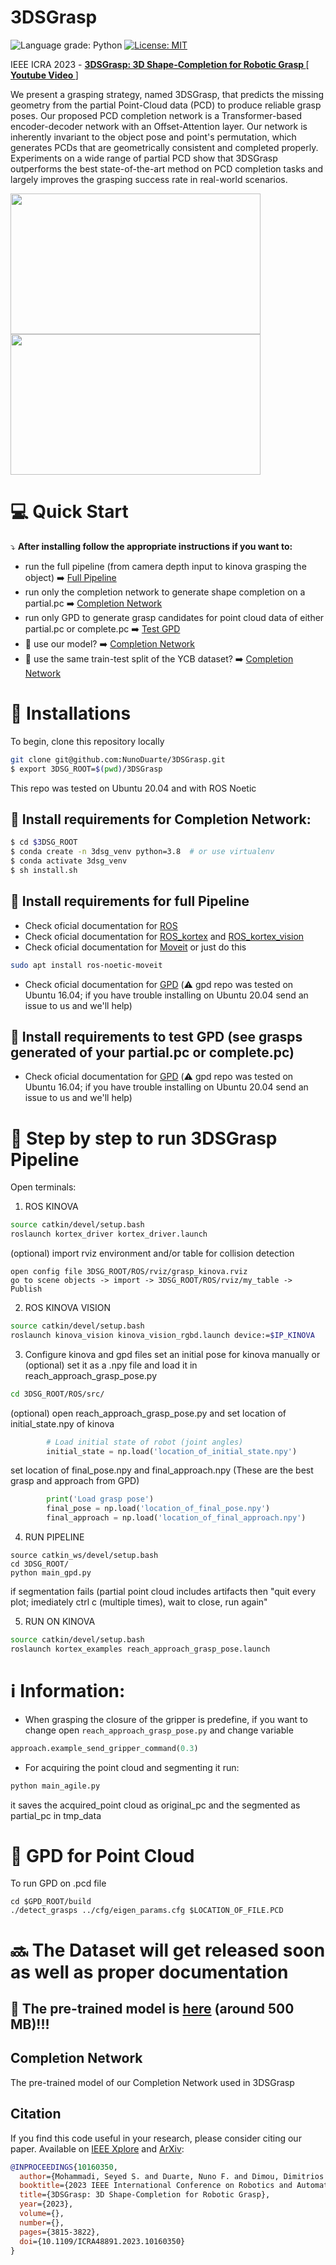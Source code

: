 # 3DSGrasp
![Language grade: Python](https://img.shields.io/badge/python-3.7|3.8%20-brightgreen)
[![License: MIT](https://img.shields.io/badge/License-MIT-yellow.svg)](https://opensource.org/licenses/MIT)

IEEE ICRA 2023 - [<b>3DSGrasp: 3D Shape-Completion for Robotic Grasp </b>](https://arxiv.org/abs/2301.00866) [[<b> Youtube Video </b>](https://youtu.be/i_v4EX_Nkls)]

We present a grasping strategy, named 3DSGrasp, that predicts the missing geometry from the partial Point-Cloud data (PCD) to produce reliable grasp poses. Our proposed PCD completion network is a Transformer-based encoder-decoder network with an Offset-Attention layer. Our network is inherently invariant to the object pose and point's permutation, which generates PCDs that are geometrically consistent and completed properly. Experiments on a wide range of partial PCD show that 3DSGrasp outperforms the best state-of-the-art method on PCD completion tasks and largely improves the grasping success rate in real-world scenarios.

<img src="media/first_gif.gif" width="400" height="225" /> <img src="media/second_gif.gif" width="400" height="225" />

# :computer:  Quick Start
:arrow_heading_down: <b>After installing follow the appropriate instructions if you want to:</b>
- run the full pipeline (from camera depth input to kinova grasping the object) :arrow_right: [Full Pipeline](#page_facing_up-step-by-step-of-3dsgrasp-pipeline)
- run only the completion network to generate shape completion on a partial.pc :arrow_right: [Completion Network](#completion-network)
- run only GPD to generate grasp candidates for point cloud data of either partial.pc or complete.pc :arrow_right: [Test GPD](#page_facing_up-gpd-for-point-cloud)
- :train2: use our model? :arrow_right: [Completion Network](#completion-network)
- :vertical_traffic_light: use the same train-test split of the YCB dataset? :arrow_right: [Completion Network](#completion-network)

# :key: Installations
To begin, clone this repository locally
```bash
git clone git@github.com:NunoDuarte/3DSGrasp.git
$ export 3DSG_ROOT=$(pwd)/3DSGrasp
```
This repo was tested on Ubuntu 20.04 and with ROS Noetic

## :key: Install requirements for Completion Network:
```bash
$ cd $3DSG_ROOT
$ conda create -n 3dsg_venv python=3.8  # or use virtualenv
$ conda activate 3dsg_venv
$ sh install.sh
```

## :key: Install requirements for full Pipeline
- Check oficial documentation for [ROS](http://wiki.ros.org/noetic/Installation/Ubuntu)
- Check oficial documentation for [ROS_kortex](https://github.com/Kinovarobotics/ros_kortex) and [ROS_kortex_vision](https://github.com/Kinovarobotics/ros_kortex_vision)
- Check oficial documentation for [Moveit](https://moveit.ros.org/install/) or just do this 
```bash
sudo apt install ros-noetic-moveit
```
- Check oficial documentation for [GPD](https://github.com/atenpas/gpd) (:warning: gpd repo was tested on Ubuntu 16.04; if you have trouble installing on Ubuntu 20.04 send an issue to us and we'll help)

## :key: Install requirements to test GPD (see grasps generated of your partial.pc or complete.pc)
- Check oficial documentation for [GPD](https://github.com/atenpas/gpd) (:warning: gpd repo was tested on Ubuntu 16.04; if you have trouble installing on Ubuntu 20.04 send an issue to us and we'll help)

# :page_facing_up: Step by step to run 3DSGrasp Pipeline
Open terminals:
1. ROS KINOVA
```bash
source catkin/devel/setup.bash
roslaunch kortex_driver kortex_driver.launch
```
(optional) import rviz environment and/or table for collision detection
```
open config file 3DSG_ROOT/ROS/rviz/grasp_kinova.rviz
go to scene objects -> import -> 3DSG_ROOT/ROS/rviz/my_table -> Publish
```
2. ROS KINOVA VISION
```bash
source catkin/devel/setup.bash
roslaunch kinova_vision kinova_vision_rgbd.launch device:=$IP_KINOVA
```
3. Configure kinova and gpd files
set an initial pose for kinova manually or (optional) set it as a .npy file and load it in reach_approach_grasp_pose.py
```bash
cd 3DSG_ROOT/ROS/src/
```
(optional) open reach_approach_grasp_pose.py and set location of initial_state.npy of kinova 
```python
        # Load initial state of robot (joint angles)
        initial_state = np.load('location_of_initial_state.npy')
```
set location of final_pose.npy and final_approach.npy (These are the best grasp and approach from GPD)
```python
        print('Load grasp pose')
        final_pose = np.load('location_of_final_pose.npy')
        final_approach = np.load('location_of_final_approach.npy')
```
4. RUN PIPELINE
```
source catkin_ws/devel/setup.bash
cd 3DSG_ROOT/
python main_gpd.py
```
if segmentation fails (partial point cloud includes artifacts then "quit every plot; imediately ctrl c (multiple times), wait to close, run again"

5. RUN ON KINOVA
```bash
source catkin/devel/setup.bash
roslaunch kortex_examples reach_approach_grasp_pose.launch
```

# :information_source: Information:
- When grasping the closure of the gripper is predefine, if you want to change open ```reach_approach_grasp_pose.py``` and change variable
```  python
approach.example_send_gripper_command(0.3)
```

- For acquiring the point cloud and segmenting it run:
```bash
python main_agile.py
```
it saves the acquired_point cloud as original_pc and the segmented as partial_pc in tmp_data


# :page_facing_up: GPD for Point Cloud
To run GPD on .pcd file 
```
cd $GPD_ROOT/build
./detect_grasps ../cfg/eigen_params.cfg $LOCATION_OF_FILE.PCD 
```

# :soon: The Dataset will get released soon as well as proper documentation
## :tada: The pre-trained model is [here](https://drive.google.com/file/d/11vTsY0MQw9pzsqz3MyvCKjQT2rQ9VxVi/view?usp=share_link) (around 500 MB)!!!
## Completion Network
The pre-trained model of our Completion Network used in 3DSGrasp

## Citation 
If you find this code useful in your research, please consider citing our paper. Available on [IEEE Xplore](https://ieeexplore.ieee.org/document/10160350) and [ArXiv](https://arxiv.org/abs/2301.00866):
```bibtex
@INPROCEEDINGS{10160350,
  author={Mohammadi, Seyed S. and Duarte, Nuno F. and Dimou, Dimitrios and Wang, Yiming and Taiana, Matteo and Morerio, Pietro and Dehban, Atabak and Moreno, Plinio and Bernardino, Alexandre and Del Bue, Alessio and Santos-Victor, José},
  booktitle={2023 IEEE International Conference on Robotics and Automation (ICRA)}, 
  title={3DSGrasp: 3D Shape-Completion for Robotic Grasp}, 
  year={2023},
  volume={},
  number={},
  pages={3815-3822},
  doi={10.1109/ICRA48891.2023.10160350}
}
```
